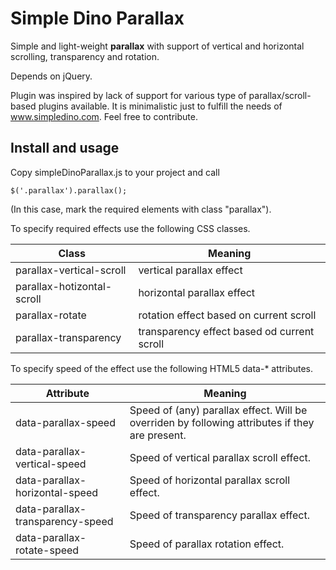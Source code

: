 # Simple Dino Parallax

Simple and light-weight **parallax** with support of vertical and horizontal scrolling, transparency and rotation.

Depends on jQuery.



Plugin was inspired by lack of support for various type of parallax/scroll-based plugins available.
It is minimalistic just to fulfill the needs of www.simpledino.com. Feel free to contribute.


## Install and usage
Copy simpleDinoParallax.js to your project and call

```
$('.parallax').parallax();
```

(In this case, mark the required elements with class "parallax").


To specify required effects use the following CSS classes.

| Class                      | Meaning                                     |
| -------------------------- | ------------------------------------------- |
| parallax-vertical-scroll   | vertical parallax effect                    |  
| parallax-hotizontal-scroll | horizontal parallax effect                  |  
| parallax-rotate            | rotation effect based on current scroll     |  
| parallax-transparency      | transparency effect based od current scroll |

To specify speed of the effect use the following HTML5 data-* attributes.

| Attribute                        | Meaning                                                                                        |
| -------------------------------- | ---------------------------------------------------------------------------------------------- |
| data-parallax-speed              | Speed of (any) parallax effect. Will be overriden by following attributes if they are present. |  
| data-parallax-vertical-speed     | Speed of vertical parallax scroll effect.                                                      |  
| data-parallax-horizontal-speed   | Speed of horizontal parallax scroll effect.                                                    |  
| data-parallax-transparency-speed | Speed of transparency parallax effect.                                                         |  
| data-parallax-rotate-speed       | Speed of parallax rotation effect.                                                             |
   